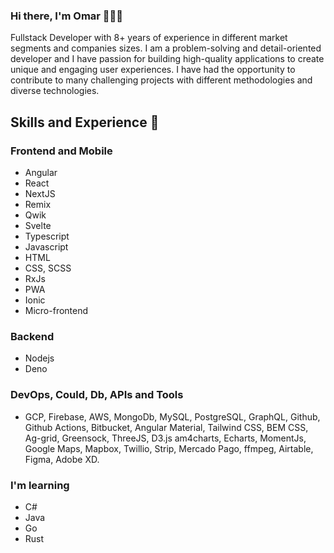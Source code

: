 ### Hi there, I'm Omar 👋🧑‍💻

Fullstack Developer with 8+ years of experience in different market segments and companies sizes. I am a problem-solving and detail-oriented developer and I have passion for building high-quality applications to create unique and engaging user experiences. I have had the opportunity to contribute to many challenging projects with different methodologies and diverse technologies.

## Skills and Experience 🚀
### Frontend and Mobile
* Angular
* React
* NextJS
* Remix
* Qwik
* Svelte
* Typescript
* Javascript
* HTML
* CSS, SCSS
* RxJs
* PWA
* Ionic
* Micro-frontend
  
### Backend
* Nodejs
* Deno

### DevOps, Could, Db, APIs and Tools
* GCP, Firebase, AWS, MongoDb, MySQL, PostgreSQL, GraphQL, Github, Github Actions, Bitbucket, Angular Material, Tailwind CSS, BEM CSS, Ag-grid, Greensock, ThreeJS, D3.js am4charts, Echarts, MomentJs, Google Maps, Mapbox, Twillio, Strip, Mercado Pago, ffmpeg, Airtable, Figma, Adobe XD.

### I'm learning
* C#
* Java
* Go
* Rust
